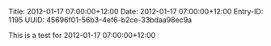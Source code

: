 Title: 2012-01-17 07:00:00+12:00
Date: 2012-01-17 07:00:00+12:00
Entry-ID: 1195
UUID: 45696f01-56b3-4ef6-b2ce-33bdaa98ec9a

This is a test for 2012-01-17 07:00:00+12:00
